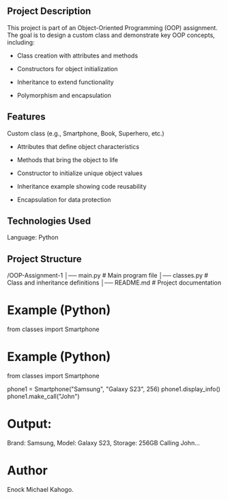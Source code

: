 ## Project Description

This project is part of an Object-Oriented Programming (OOP) assignment. The goal is to design a custom class and demonstrate key OOP concepts, including:

- Class creation with attributes and methods

- Constructors for object initialization

- Inheritance to extend functionality

- Polymorphism and encapsulation


## Features

Custom class (e.g., Smartphone, Book, Superhero, etc.)

- Attributes that define object characteristics

- Methods that bring the object to life

- Constructor to initialize unique object values

- Inheritance example showing code reusability

- Encapsulation for data protection


## Technologies Used

Language: Python 


 ## Project Structure

/OOP-Assignment-1
│── main.py          # Main program file
│── classes.py       # Class and inheritance definitions
│── README.md        # Project documentation

# Example (Python)
from classes import Smartphone

# Example (Python)
from classes import Smartphone

phone1 = Smartphone("Samsung", "Galaxy S23", 256)
phone1.display_info()
phone1.make_call("John")

# Output:

Brand: Samsung, Model: Galaxy S23, Storage: 256GB
Calling John...

# Author
Enock Michael Kahogo.

